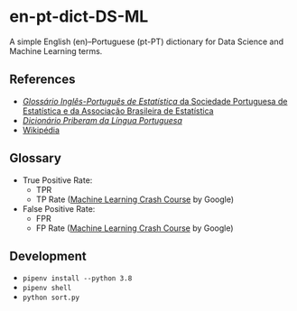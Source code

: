 # en-pt-dict-DS-ML

A simple English (en)–Portuguese (pt-PT) dictionary for Data Science and Machine Learning terms.

## References

- [_Glossário Inglês-Português de Estatística_ da Sociedade Portuguesa de Estatística e da Associação Brasileira de Estatística](https://www.spestatistica.pt/glossario)
- [_Dicionário Priberam da Língua Portuguesa_](https://dicionario.priberam.org/)
- [Wikipédia](https://pt.wikipedia.org/wiki/Wikip%C3%A9dia:P%C3%A1gina_principal)

## Glossary

- True Positive Rate:
  - TPR
  - TP Rate ([Machine Learning Crash Course](https://developers.google.com/machine-learning/crash-course/classification/roc-and-auc) by Google)
- False Positive Rate:
  - FPR
  - FP Rate ([Machine Learning Crash Course](https://developers.google.com/machine-learning/crash-course/classification/roc-and-auc) by Google)

## Development

- `pipenv install --python 3.8`
- `pipenv shell`
- `python sort.py`
